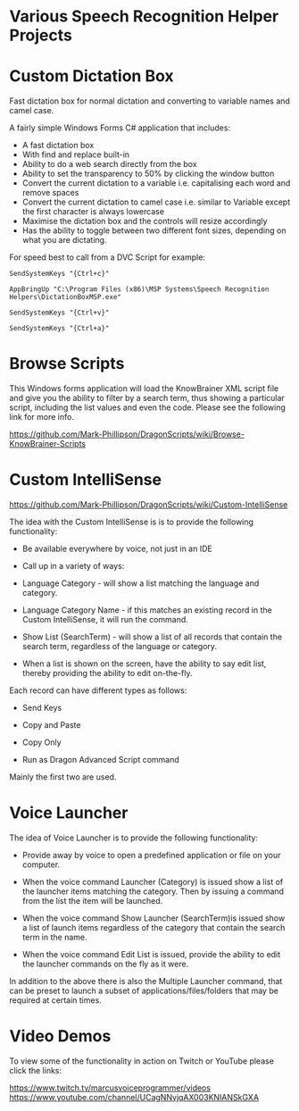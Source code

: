 # Various Speech Recognition Helper Projects

# Custom Dictation Box

Fast dictation box for normal dictation and converting to variable names and camel case.

A fairly simple Windows Forms C# application that includes:

* A fast dictation box
* With find and replace built-in
* Ability to do a web search directly from the box
* Ability to set the transparency to 50% by clicking the window button
* Convert the current dictation to a variable i.e. capitalising each word and remove spaces
* Convert the current dictation to camel case i.e. similar to Variable except the first character is always lowercase
* Maximise the dictation box and the controls will resize accordingly
* Has the ability to toggle between two different font sizes, depending on what you are dictating.

For speed best to call from a DVC Script for example:

`SendSystemKeys "{Ctrl+c}"`

`AppBringUp "C:\Program Files (x86)\MSP Systems\Speech Recognition Helpers\DictationBoxMSP.exe"`  

`SendSystemKeys "{Ctrl+v}"`

`SendSystemKeys "{Ctrl+a}"`

# Browse Scripts

This Windows forms application will load the KnowBrainer XML script file and give you the ability to filter by a search term, thus showing a particular script, including the list values and even the code. Please see the following link for more info.

https://github.com/Mark-Phillipson/DragonScripts/wiki/Browse-KnowBrainer-Scripts  

# Custom IntelliSense

https://github.com/Mark-Phillipson/DragonScripts/wiki/Custom-IntelliSense

The idea with the Custom IntelliSense is is to provide the following functionality:

* Be available everywhere by voice, not just in an IDE

* Call up in a variety of ways:

* Language Category - will show a list matching the language and category.

* Language Category Name - if this matches an existing record in the Custom IntelliSense, it will run the command.


* Show List (SearchTerm) - will show a list of all records that contain the search term, regardless of the language or category.


* When a list is shown on the screen, have the ability to say edit list, thereby providing the ability to edit on-the-fly.

Each record can have different types as follows:


* Send Keys

* Copy and Paste

* Copy Only

* Run as Dragon Advanced Script command

Mainly the first two are used.

# Voice Launcher

The idea of Voice Launcher is to provide the following functionality:

* Provide away by voice to open a predefined application or file on your computer.

* When the voice command Launcher (Category) is issued show a list of the launcher items matching the category. Then by issuing a command from the list the item will be launched.

* When the voice command Show Launcher (SearchTerm)is issued show a list of launch items regardless of the category that contain the search term in the name.

* When the voice command Edit List is issued, provide the ability to edit the launcher commands on the fly as it were.

In addition to the above there is also the Multiple Launcher command, that can be preset to launch a subset of applications/files/folders that may be required at certain times.

# Video Demos

To view some of the functionality in action on Twitch or YouTube please click the links:

https://www.twitch.tv/marcusvoiceprogrammer/videos
https://www.youtube.com/channel/UCagNNvjqAX003KNIANSkGXA
